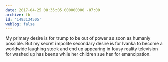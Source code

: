 ```yaml
---
date: 2017-04-25 08:35:05.000000000 -07:00
archive: fb
id: '1493134505'
weblog: false
---
```


My primary desire is for trump to be out of power as soon as humanly possible. But my secret impolite secondary desire is for Ivanka to become a worldwide laughing stock and end up appearing in lousy reality television for washed up has beens while her children sue her for emancipation.
